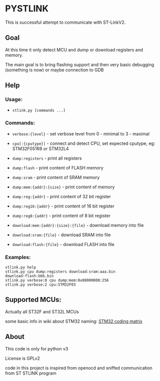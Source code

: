 # PYSTLINK
This is successful  attempt to communicate with ST-LinkV2.

## Goal
 At this time it only detect MCU and dump or download registers and memory.

The main goal is to bring flashing support and then very basic debugging (something is now) or maybe connection to GDB

## Help

### Usage:
-  `stlink.py [commands ...]`

### Commands:
- `verbose:{level}` - set verbose level from 0 - minimal to 3 - maximal
- `cpu[:{cputype}]` - connect and detect CPU, set expected cputype, eg: STM32F051R8 or STM32L4

- `dump:registers` - print all registers
- `dump:flash` - print content of FLASH memory
- `dump:sram` - print content of SRAM memory
- `dump:mem:{addr}:{size}` - print content of memory
- `dump:reg:{addr}` - print content of 32 bit register
- `dump:reg16:{addr}` - print content of 16 bit register
- `dump:reg8:{addr}` - print content of 8 bit register

- `download:mem:{addr}:{size}:{file}` - download memory into file
- `download:sram:{file}` - download SRAM into file
- `download:flash:{file}` - download FLASH into file

### Examples:
```
stlink.py help
stlink.py cpu dump:registers download:sram:aaa.bin download:flash:bbb.bin
stlink.py verbose:0 cpu dump:mem:0x08000000:256
stlink.py verbose:2 cpu:STM32F03
```

## Supported MCUs:
Actually all ST32F and ST32L MCUs

some basic info in wiki about STM32 naming: [STM32 coding matrix](https://github.com/pavelrevak/pystlink/wiki/STM32-coding-matrix)

## About
This code is only for python v3

License is GPLv2

code in this project is inspired from openocd and sniffed communication from ST STLINK program
